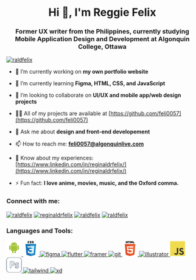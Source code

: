 <h1 align="center">Hi 👋, I'm Reggie Felix</h1>
<h3 align="center">Former UX writer from the Philippines, currently studying Mobile Application Design and Development at Algonquin College, Ottawa</h3>

<p align="left"> <a href="https://twitter.com/raldfelix" target="blank"><img src="https://img.shields.io/twitter/follow/raldfelix?logo=twitter&style=for-the-badge" alt="raldfelix" /></a> </p>

- 🔭 I’m currently working on **my own portfolio website**

- 🌱 I’m currently learning **Figma, HTML, CSS, and JavaScript**

- 👯 I’m looking to collaborate on **UI/UX and mobile app/web design projects**

- 👨‍💻 All of my projects are available at [https://github.com/feli0057](https://github.com/feli0057)

- 💬 Ask me about **design and front-end developement**

- 📫 How to reach me: **feli0057@algonquinlive.com**

- 📄 Know about my experiences: [https://www.linkedin.com/in/reginaldrfelix/](https://www.linkedin.com/in/reginaldrfelix/)

- ⚡ Fun fact: **I love anime, movies, music, and the Oxford comma.**

<h3 align="left">Connect with me:</h3>
<p align="left">
<a href="https://twitter.com/raldfelix" target="blank"><img align="center" src="https://raw.githubusercontent.com/rahuldkjain/github-profile-readme-generator/master/src/images/icons/Social/twitter.svg" alt="raldfelix" height="30" width="40" /></a>
<a href="https://linkedin.com/in/reginaldrfelix" target="blank"><img align="center" src="https://raw.githubusercontent.com/rahuldkjain/github-profile-readme-generator/master/src/images/icons/Social/linked-in-alt.svg" alt="reginaldrfelix" height="30" width="40" /></a>
<a href="https://fb.com/raldfelix" target="blank"><img align="center" src="https://raw.githubusercontent.com/rahuldkjain/github-profile-readme-generator/master/src/images/icons/Social/facebook.svg" alt="raldfelix" height="30" width="40" /></a>
<a href="https://instagram.com/raldfelix" target="blank"><img align="center" src="https://raw.githubusercontent.com/rahuldkjain/github-profile-readme-generator/master/src/images/icons/Social/instagram.svg" alt="raldfelix" height="30" width="40" /></a>
</p>

<h3 align="left">Languages and Tools:</h3>
<p align="left"> <a href="https://developer.android.com" target="_blank" rel="noreferrer"> <img src="https://raw.githubusercontent.com/devicons/devicon/master/icons/android/android-original-wordmark.svg" alt="android" width="40" height="40"/> </a> <a href="https://www.w3schools.com/css/" target="_blank" rel="noreferrer"> <img src="https://raw.githubusercontent.com/devicons/devicon/master/icons/css3/css3-original-wordmark.svg" alt="css3" width="40" height="40"/> </a> <a href="https://www.figma.com/" target="_blank" rel="noreferrer"> <img src="https://www.vectorlogo.zone/logos/figma/figma-icon.svg" alt="figma" width="40" height="40"/> </a> <a href="https://flutter.dev" target="_blank" rel="noreferrer"> <img src="https://www.vectorlogo.zone/logos/flutterio/flutterio-icon.svg" alt="flutter" width="40" height="40"/> </a> <a href="https://www.framer.com/" target="_blank" rel="noreferrer"> <img src="https://www.vectorlogo.zone/logos/framer/framer-icon.svg" alt="framer" width="40" height="40"/> </a> <a href="https://git-scm.com/" target="_blank" rel="noreferrer"> <img src="https://www.vectorlogo.zone/logos/git-scm/git-scm-icon.svg" alt="git" width="40" height="40"/> </a> <a href="https://www.w3.org/html/" target="_blank" rel="noreferrer"> <img src="https://raw.githubusercontent.com/devicons/devicon/master/icons/html5/html5-original-wordmark.svg" alt="html5" width="40" height="40"/> </a> <a href="https://www.adobe.com/in/products/illustrator.html" target="_blank" rel="noreferrer"> <img src="https://www.vectorlogo.zone/logos/adobe_illustrator/adobe_illustrator-icon.svg" alt="illustrator" width="40" height="40"/> </a> <a href="https://developer.mozilla.org/en-US/docs/Web/JavaScript" target="_blank" rel="noreferrer"> <img src="https://raw.githubusercontent.com/devicons/devicon/master/icons/javascript/javascript-original.svg" alt="javascript" width="40" height="40"/> </a> <a href="https://www.photoshop.com/en" target="_blank" rel="noreferrer"> <img src="https://raw.githubusercontent.com/devicons/devicon/master/icons/photoshop/photoshop-line.svg" alt="photoshop" width="40" height="40"/> </a> <a href="https://tailwindcss.com/" target="_blank" rel="noreferrer"> <img src="https://www.vectorlogo.zone/logos/tailwindcss/tailwindcss-icon.svg" alt="tailwind" width="40" height="40"/> </a> <a href="https://www.adobe.com/products/xd.html" target="_blank" rel="noreferrer"> <img src="https://cdn.worldvectorlogo.com/logos/adobe-xd.svg" alt="xd" width="40" height="40"/> </a> </p>
